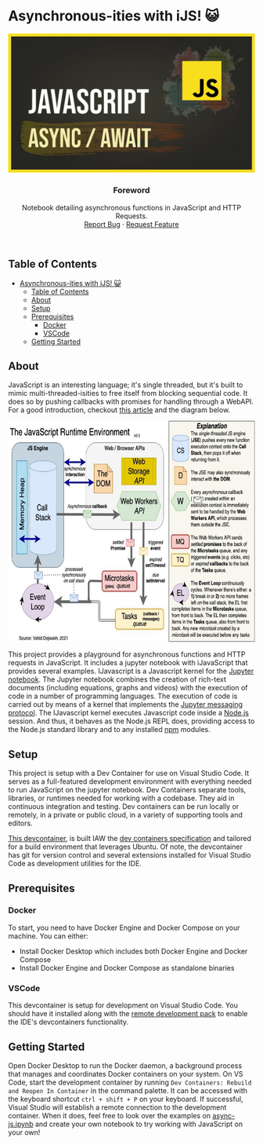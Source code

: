 # Asynchronous-ities with iJS! 😺

<p align="center">
  <a href="https://github.com/jgome284/async-js">
    <img src="imgs/async-js-banner.jpg" alt="Logo">
  </a>
</p>
<h3 align="center">Foreword</h3>
<p align="center">
  Notebook detailing asynchronous functions in JavaScript and HTTP Requests.
  <br>
  <a href="https://github.com/jgome284/async-js/issues">Report Bug</a>
  ·
  <a href="https://github.com/jgome284/async-js/issues">Request Feature</a>
</p>
<br>

## Table of Contents

- [Asynchronous-ities with iJS! 😺](#asynchronous-ities-with-ijs-)
  - [Table of Contents](#table-of-contents)
  - [About](#about)
  - [Setup](#setup)
  - [Prerequisites](#prerequisites)
    - [Docker](#docker)
    - [VSCode](#vscode)
  - [Getting Started](#getting-started)

## About

JavaScript is an interesting language; it's single threaded, but it's built to mimic multi-threaded-isities to free itself from blocking sequential code. It does so by pushing callbacks with promises for handling through a WebAPI. For a good introduction, checkout [this article](https://vahid.blog/post/2021-03-21-understanding-the-javascript-runtime-environment-and-dom-nodes/) and the diagram below.

<p align="center">
  <img src="./imgs/js-runtime-env.jpg" alt="JavaScript Engine Diagram" height="450px">
</p>

This project provides a playground for asynchronous functions and HTTP requests in JavaScript. It includes a jupyter notebook with iJavaScript that provides several examples. IJavascript is a Javascript kernel for the [Jupyter notebook](http://jupyter.org/). The Jupyter notebook combines the creation of rich-text documents (including equations, graphs and videos) with the execution of code in a number of programming languages. The execution of code is carried out by means of a kernel that implements the [Jupyter messaging protocol](http://jupyter-client.readthedocs.io/en/latest/messaging.html). The IJavascript kernel executes Javascript code inside a [Node.js](https://nodejs.org/) session. And thus, it behaves as the Node.js REPL does, providing access to the Node.js standard library and to any installed [npm](https://www.npmjs.com/) modules.

## Setup

This project is setup with a Dev Container for use on Visual Studio Code. It serves as a full-featured development environment with everything needed to run JavaScript on the jupyter notebook. Dev Containers separate tools, libraries, or runtimes needed for working with a codebase. They aid in continuous integration and testing. Dev containers can be run locally or remotely, in a private or public cloud, in a variety of supporting tools and editors.

[This devcontainer](./.devcontainer/), is built IAW the [dev containers specification](https://containers.dev/implementors/spec/) and tailored for a build environment that leverages Ubuntu. Of note, the devcontainer has git for version control and several extensions installed for Visual Studio Code as development utilities for the IDE.

## Prerequisites

### Docker

To start, you need to have Docker Engine and Docker Compose on your machine. You can either:

- Install Docker Desktop which includes both Docker Engine and Docker Compose
- Install Docker Engine and Docker Compose as standalone binaries

### VSCode

This devcontainer is setup for development on Visual Studio Code. You should have it installed along with the [remote development pack](https://marketplace.visualstudio.com/items?itemName=ms-vscode-remote.vscode-remote-extensionpack) to enable the IDE's devcontainers functionality.

## Getting Started

Open Docker Desktop to run the Docker daemon, a background process that manages and coordinates Docker containers on your system. On VS Code, start the development container by running `Dev Containers: Rebuild and Reopen In Container` in the command palette. It can be accessed with the keyboard shortcut `ctrl + shift + P` on your keyboard. If successful, Visual Studio will establish a remote connection to the development container. When it does, feel free to look over the examples on [async-js.ipynb](./async-js.ipynb) and create your own notebook to try working with JavaScript on your own!
